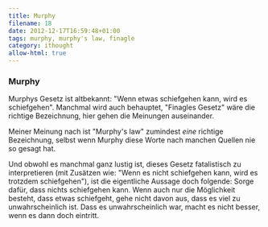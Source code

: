 ```yaml
---
title: Murphy
filename: 18
date: 2012-12-17T16:59:48+01:00
tags: murphy, murphy's law, finagle
category: ithought
allow-html: true
---
```

### Murphy

<p>Murphys Gesetz ist altbekannt: "Wenn etwas schiefgehen kann, wird es schiefgehen". Manchmal wird auch behauptet, "Finagles Gesetz" wäre die richtige Bezeichnung, hier gehen die Meinungen auseinander.</p>

<p>Meiner Meinung nach ist "Murphy's law" zumindest <em>eine</em> richtige Bezeichnung, selbst wenn Murphy diese Worte nach manchen Quellen nie so gesagt hat.</p>

<p>Und obwohl es manchmal ganz lustig ist, dieses Gesetz fatalistisch zu interpretieren (mit Zusätzen wie: "Wenn es nicht schiefgehen kann, wird es trotzdem schiefgehen"), ist die eigentliche Aussage doch folgende: Sorge dafür, dass nichts schiefgehen kann. Wenn auch nur die Möglichkeit besteht, dass etwas schiefgeht, gehe nicht davon aus, dass es viel zu unwahrscheinlich ist. Dass es unwahrscheinlich war, macht es nicht besser, wenn es dann doch eintritt.</p>


